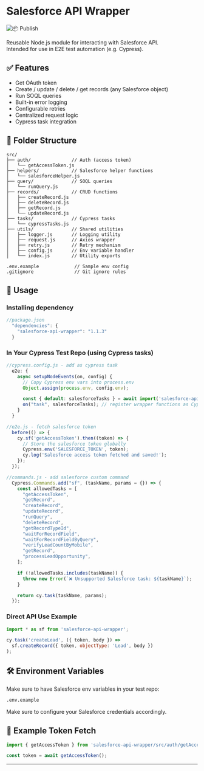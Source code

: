 # Salesforce API Wrapper

![📦 Publish](https://github.com/chilkakalpesh/salesforce-api-wrapper/actions/workflows/publish.yml/badge.svg)

Reusable Node.js module for interacting with Salesforce API.  
Intended for use in E2E test automation (e.g. Cypress).

## ✅ Features
- Get OAuth token
- Create / update / delete / get records (any Salesforce object)
- Run SOQL queries
- Built-in error logging
- Configurable retries
- Centralized request logic
- Cypress task integration

## 📁 Folder Structure

```
src/
├── auth/               // Auth (access token)
│   └── getAccessToken.js
├── helpers/            // Salesforce helper functions
│   └── salesforceHelper.js
├── query/              // SOQL queries
│   └── runQuery.js
├── records/            // CRUD functions
│   ├── createRecord.js
│   ├── deleteRecord.js
│   ├── getRecord.js
│   └── updateRecord.js
├── tasks/              // Cypress tasks
│   └── cypressTasks.js
├── utils/              // Shared utilities
│   ├── logger.js       // Logging utility
│   ├── request.js      // Axios wrapper
│   ├── retry.js        // Retry mechanism
│   ├── config.js       // Env variable handler
│   └── index.js        // Utility exports

.env.example             // Sample env config
.gitignore               // Git ignore rules
```

## 🚀 Usage

### Installing dependency

```js
//package.json
  "dependencies": {
    "salesforce-api-wrapper": "1.1.3"
  }
```

### In Your Cypress Test Repo (using Cypress tasks)

```js
//cypress.config.js - add as cypress task
  e2e: {
    async setupNodeEvents(on, config) {
      // Copy Cypress env vars into process.env
      Object.assign(process.env, config.env);

      const { default: salesforceTasks } = await import('salesforce-api-wrapper/src/tasks/cypressTasks.js');
      on("task", salesforceTasks); // register wrapper functions as Cypress tasks
    }
  }

//e2e.js - fetch salesforce token
  before(() => {
    cy.sf('getAccessToken').then((token) => {
      // Store the salesforce token globally
      Cypress.env('SALESFORCE_TOKEN', token);
      cy.log('Salesforce access token fetched and saved!');
    });
  });

//commands.js - add salesforce custom command
  Cypress.Commands.add("sf", (taskName, params = {}) => {
    const allowedTasks = [
      "getAccessToken",
      "getRecord",
      "createRecord",
      "updateRecord",
      "runQuery",
      "deleteRecord",
      "getRecordTypeId",
      "waitForRecordField",
      "waitForRecordFieldByQuery",
      "verifyLeadCountByMobile",
      "getRecord",
      "processLeadOpportunity",
    ];

    if (!allowedTasks.includes(taskName)) {
      throw new Error(`❌ Unsupported Salesforce task: ${taskName}`);
    }

    return cy.task(taskName, params);
  });
```

### Direct API Use Example

```js
import * as sf from 'salesforce-api-wrapper';

cy.task('createLead', ({ token, body }) =>
  sf.createRecord({ token, objectType: 'Lead', body })
);
```

## 🛠️ Environment Variables

Make sure to have Salesforce env variables in your test repo:

```bash
.env.example
```

Make sure to configure your Salesforce credentials accordingly.

## 🔗 Example Token Fetch

```js
import { getAccessToken } from 'salesforce-api-wrapper/src/auth/getAccessToken.js';

const token = await getAccessToken();
```

---
